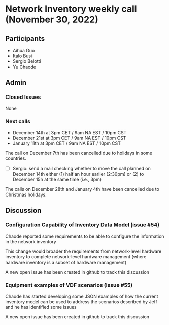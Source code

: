 # Network Inventory weekly call (November 30, 2022)

## Participants

- Aihua Guo
- Italo Busi
- Sergio Belotti
- Yu Chaode

## Admin

### Closed Issues

None

### Next calls

- December 14th at 3pm CET / 9am NA EST / 10pm CST
- December 21st at 3pm CET / 9am NA EST / 10pm CST
- January 11th at 3pm CET / 9am NA EST / 10pm CST

The call on December 7th has been cancelled due to holidays in some countries.

- [ ] Sergio: send a mail checking whether to move the call planned on December 14th either (1) half an hour earlier (2:30pm) or (2) to December 15h at the same time (i.e., 3pm)

The calls on December 28th and January 4th have been cancelled due to Christmas holidays.

## Discussion

### Configuration Capability of Inventory Data Model (issue #54)

Chaode reported some requirements to be able to configure the information in the network inventory

This change would broader the requirements from network-level hardware inventory to complete network-level hardware management (where hardware inventory is a subset of hardware management)

A new open issue has been created in github to track this discussion

### Equipment examples of VDF scenarios (issue #55)

Chaode has started developing some JSON examples of how the current inventory model can be used to address the scenarios described by Jeff and he has identified some issues

A new open issue has been created in github to track this discussion
